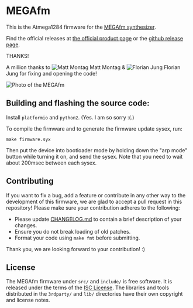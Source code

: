 # MEGAfm

This is the Atmega1284 firmware for the [MEGAfm synthesizer](https://www.twistedelectrons.com/megafm).

Find the official releases at [the official product page](https://www.twistedelectrons.com/megafm) or the [github release page](https://github.com/twistedelectrons/MEGAfm/releases).

THANKS!

A million thanks to ![Matt Montag](https://github.com/mmontag) Matt Montag & ![Florian Jung](https://github.com/Windfisch) Florian Jung for fixing and opening the code!

![Photo of the MEGAfm](https://static.wixstatic.com/media/b8c32b_6152ca5a9ba64d23bcfb972bbee82721~mv2.jpeg/v1/fill/w_1024,h_606,al_c,q_85,enc_auto/b8c32b_6152ca5a9ba64d23bcfb972bbee82721~mv2.jpeg)

## Building and flashing the source code:

Install `platformio` and `python2`. (Yes. I am so sorry :(.)

To compile the firmware and to generate the firmware update sysex, run:

```
make firmware.syx
```

Then put the device into bootloader mode by holding down the "arp mode" button while turning it on,
and send the sysex. Note that you need to wait about 200msec between each sysex.

## Contributing

If you want to fix a bug, add a feature or contribute in any other way to the development
of this firmware, we are glad to accept a pull request in this repository! Please make sure
your contribution adheres to the following:

- Please update [CHANGELOG.md](CHANGELOG.md) to contain a brief description of your changes.
- Ensure you do not break loading of old patches.
- Format your code using `make fmt` before submitting.

Thank you, we are looking forward to your contribution! :)

## License

The MEGAfm firmware under `src/` and `include/` is free software. It is released under the terms of
the [ISC License](LICENSE.md). The libraries and tools distributed in the `3rdparty/` and `lib/`
directories have their own copyright and license notes.

